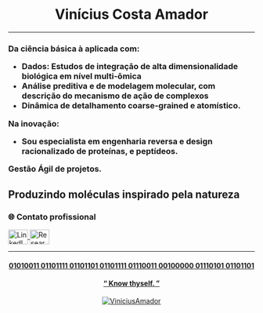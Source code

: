 <h1 align="center">Vinícius Costa Amador</h1>

---

<h3 align="left">

Da ciência básica à aplicada com: 

- Dados: Estudos de integração de alta dimensionalidade biológica em nível multi-ômica
- Análise preditiva e de modelagem molecular, com descrição do mecanismo de ação de complexos 
- Dinâmica de detalhamento coarse-grained e atomístico. 

Na inovação:
- Sou especialista em engenharia reversa e design racionalizado de proteínas, e peptídeos.

Gestão Ágil de projetos.

**Produzindo moléculas inspirado pela natureza**
---

<h3 align="left">🌐 Contato profissional</h3>
<p align="left">
  <a href="https://linkedin.com/in/vinícius-costa-amador-684484241/" target="blank">
    <img align="center" src="https://raw.githubusercontent.com/rahuldkjain/github-profile-readme-generator/master/src/images/icons/Social/linked-in-alt.svg" alt="LinkedIn" height="30" width="40" />
  </a>
  <a href="https://www.researchgate.net/profile/Vinicius-Amador?ev=hdr_xprf" target="blank">
    <img align="center" src="https://cdn-icons-png.flaticon.com/512/5968/5968978.png" alt="ResearchGate" height="30" width="40" />
</p>

---

<h4 align="center">01010011 01101111 01101101 01101111 01110011 00100000 01110101 01101101</h4>
<h4 align="center">“ Know thyself. ”</h4>
<p align="center">
  <img src="https://komarev.com/ghpvc/?username=ViniciusAmador&label=Profile%20views&color=0e75b6&style=flat" alt="ViniciusAmador" />
</p>
